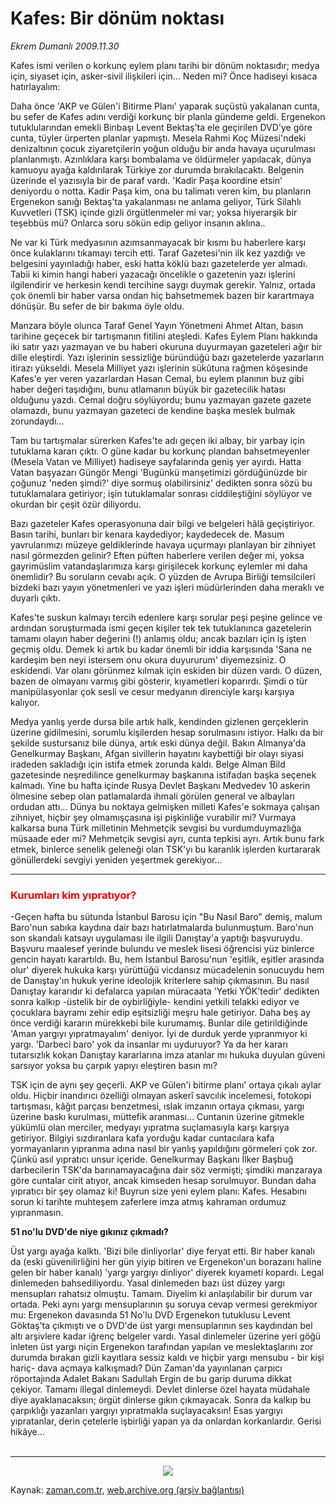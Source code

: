 # Kafes: Bir dönüm noktası

*Ekrem Dumanlı 2009.11.30*

<tr><td class="metin" colspan="2" style="padding-top: 20px; padding-left: 5px; ">Kafes ismi verilen o korkunç eylem planı tarihi bir dönüm noktasıdır; medya için, siyaset için, asker-sivil ilişkileri için... Neden mi? Önce hadiseyi kısaca hatırlayalım:</td></tr><tr><td class="metin" colspan="2" style="padding-top: 20px; padding-left: 5px; "><p>Daha önce 'AKP ve Gülen'i Bitirme Planı' yaparak suçüstü yakalanan cunta, bu sefer de Kafes adını verdiği korkunç bir planla gündeme geldi. Ergenekon tutuklularından emekli Binbaşı Levent Bektaş'ta ele geçirilen DVD'ye göre cunta, tüyler ürperten planlar yapmıştı. Mesela Rahmi Koç Müzesi'ndeki denizaltının çocuk ziyaretçilerin yoğun olduğu bir anda havaya uçurulması planlanmıştı. Azınlıklara karşı bombalama ve öldürmeler yapılacak, dünya kamuoyu ayağa kaldırılarak Türkiye zor durumda bırakılacaktı. Belgenin üzerinde el yazısıyla bir de paraf vardı. 'Kadir Paşa koordine etsin' deniyordu o notta. Kadir Paşa kim, ona bu talimatı veren kim, bu planların Ergenekon sanığı Bektaş'ta yakalanması ne anlama geliyor, Türk Silahlı Kuvvetleri (TSK) içinde gizli örgütlenmeler mi var; yoksa hiyerarşik bir teşebbüs mü? Onlarca soru sökün edip geliyor insanın aklına..
<p>Ne var ki Türk medyasının azımsanmayacak bir kısmı bu haberlere karşı önce kulaklarını tıkamayı tercih etti. Taraf Gazetesi'nin ilk kez yazdığı ve belgesini yayınladığı haber, eski hatta köklü bazı gazetelerde yer almadı. Tabii ki kimin hangi haberi yazacağı öncelikle o gazetenin yazı işlerini ilgilendirir ve herkesin kendi tercihine saygı duymak gerekir. Yalnız, ortada çok önemli bir haber varsa ondan hiç bahsetmemek bazen bir karartmaya dönüşür. Bu sefer de bir bakıma öyle oldu.
<p>Manzara böyle olunca Taraf Genel Yayın Yönetmeni Ahmet Altan, basın tarihine geçecek bir tartışmanın fitilini ateşledi. Kafes Eylem Planı hakkında iki satır yazı yazmayan ve bu haberi okuruna duyurmayan gazeteleri ağır bir dille eleştirdi. Yazı işlerinin sessizliğe büründüğü bazı gazetelerde yazarların itirazı yükseldi. Mesela Milliyet yazı işlerinin sükûtuna rağmen köşesinde Kafes'e yer veren yazarlardan Hasan Cemal, bu eylem planının buz gibi haber değeri taşıdığını, bunu atlamanın büyük bir gazetecilik hatası olduğunu yazdı. Cemal doğru söylüyordu; bunu yazmayan gazete gazete olamazdı, bunu yazmayan gazeteci de kendine başka meslek bulmak zorundaydı...
<p>Tam bu tartışmalar sürerken Kafes'te adı geçen iki albay, bir yarbay için tutuklama kararı çıktı. O güne kadar bu korkunç plandan bahsetmeyenler (Mesela Vatan ve Milliyet) hadiseye sayfalarında geniş yer ayırdı. Hatta Vatan başyazarı Güngör Mengi 'Bugünkü manşetimizi gördüğünüzde bir çoğunuz 'neden şimdi?' diye sormuş olabilirsiniz' dedikten sonra sözü bu tutuklamalara getiriyor; işin tutuklamalar sonrası ciddileştiğini söylüyor ve okurdan bir çeşit özür diliyordu.
<p>Bazı gazeteler Kafes operasyonuna dair bilgi ve belgeleri hâlâ geçiştiriyor. Basın tarihi, bunları bir kenara kaydediyor; kaydedecek de. Masum yavrularımızı müzeye geldiklerinde havaya uçurmayı planlayan bir zihniyet nasıl görmezden gelinir? Eften püften haberlere verilen değer mi, yoksa gayrimüslim vatandaşlarımıza karşı girişilecek korkunç eylemler mi daha önemlidir? Bu soruların cevabı açık. O yüzden de Avrupa Birliği temsilcileri bizdeki bazı yayın yönetmenleri ve yazı işleri müdürlerinden daha meraklı ve duyarlı çıktı.
<p>Kafes'te suskun kalmayı tercih edenlere karşı sorular peşi peşine gelince ve ardından soruşturmada ismi geçen kişiler tek tek tutuklanınca gazetelerin tamamı olayın haber değerini (!) anlamış oldu; ancak bazıları için iş işten geçmiş oldu. Demek ki artık bu kadar önemli bir iddia karşısında 'Sana ne kardeşim ben neyi istersem onu okura duyururum' diyemezsiniz. O eskidendi. Var olanı görünmez kılmak için eskiden bir düzen vardı. O düzen, bazen de olmayanı varmış gibi gösterir, kıyametleri koparırdı. Şimdi o tür manipülasyonlar çok sesli ve cesur medyanın direnciyle karşı karşıya kalıyor.
<p>Medya yanlış yerde dursa bile artık halk, kendinden gizlenen gerçeklerin üzerine gidilmesini, sorumlu kişilerden hesap sorulmasını istiyor. Halkı da bir şekilde sustursanız bile dünya, artık eski dünya değil. Bakın Almanya'da Genelkurmay Başkanı, Afgan sivillerin hayatını kaybettiği bir olayı siyasi iradeden sakladığı için istifa etmek zorunda kaldı. Belge Alman Bild gazetesinde neşredilince genelkurmay başkanına istifadan başka seçenek kalmadı. Yine bu hafta içinde Rusya Devlet Başkanı Medvedev 10 askerin ölmesine sebep olan patlamalarda ihmali görülen general ve albayları ordudan attı... Dünya bu noktaya gelmişken milleti Kafes'e sokmaya çalışan zihniyet, hiçbir şey olmamışçasına işi pişkinliğe vurabilir mi? Vurmaya kalkarsa buna Türk milletinin Mehmetçik sevgisi bu vurdumduymazlığa müsaade eder mi? Mehmetçik sevgisi ayrı, cunta tepkisi ayrı. Artık bunu fark etmek, binlerce senelik geleneği olan TSK'yı bu karanlık işlerden kurtararak gönüllerdeki sevgiyi yeniden yeşertmek gerekiyor...
<p>
<hr/>
<h3><font color="#FF0000">Kurumları kim yıpratıyor?
</font></h3>
<p>-Geçen hafta bu sütunda İstanbul Barosu için "Bu Nasıl Baro" demiş, malum Baro'nun sabıka kaydına dair bazı hatırlatmalarda bulunmuştum. Baro'nun son skandalı katsayı uygulaması ile ilgili Danıştay'a yaptığı başvuruydu. Başvuru maalesef yerinde bulundu ve meslek lisesi öğrencisi yüz binlerce gencin hayatı karartıldı. Bu, hem İstanbul Barosu'nun 'eşitlik, eşitler arasında olur' diyerek hukuka karşı yürüttüğü vicdansız mücadelenin sonucuydu hem de Danıştay'ın hukuk yerine ideolojik kriterlere sahip çıkmasının. Bu nasıl Danıştay kararıdır ki defalarca yapılan müracaata 'Yetki YÖK'tedir' dedikten sonra kalkıp -üstelik bir de oybirliğiyle- kendini yetkili telakki ediyor ve çocuklara bayramı zehir edip eşitsizliği meşru hale getiriyor. Daha beş ay önce verdiği kararın mürekkebi bile kurumamış. Bunlar dile getirildiğinde 'Aman yargıyı yıpratmayalım' deniyor. İyi de durduk yerde yıpranmıyor ki yargı. 'Darbeci baro' yok da insanlar mı uyduruyor? Ya da her kararı tutarsızlık kokan Danıştay kararlarına imza atanlar mı hukuka duyulan güveni sarsıyor yoksa bu çarpık yapıyı eleştiren basın mı?
<p> TSK için de aynı şey geçerli. AKP ve Gülen'i bitirme planı' ortaya çıkalı aylar oldu. Hiçbir inandırıcı özelliği olmayan askerî savcılık incelemesi, fotokopi tartışması, kâğıt parçası benzetmesi, ıslak imzanın ortaya çıkması, yargı üzerine baskı kurulması, müttefik aranması... Cuntanın üzerine gitmekle yükümlü olan merciler, medyayı yıpratma suçlamasıyla karşı karşıya getiriyor. Bilgiyi sızdıranlara kafa yorduğu kadar cuntacılara kafa yormayanların yıpranma adına nasıl bir yanlış yapıldığını görmeleri çok zor. Çünkü asıl yıpratıcı unsur içeride. Genelkurmay Başkanı İlker Başbuğ darbecilerin TSK'da barınamayacağına dair söz vermişti; şimdiki manzaraya göre cuntalar cirit atıyor, ancak kimseden hesap sorulmuyor. Bundan daha yıpratıcı bir şey olamaz ki! Buyrun size yeni eylem planı: Kafes. Hesabını sorun ki tarihte muhteşem zaferlere imza atmış kahraman ordumuz yıpranmasın.
<p><b>51 no'lu DVD'de niye gıkınız çıkmadı? </b>
<p>Üst yargı ayağa kalktı. 'Bizi bile dinliyorlar' diye feryat etti. Bir haber kanalı da (eski güvenilirliğini her gün yiyip bitiren ve Ergenekon'un borazanı haline gelen bir haber kanalı) 'yargı yargıyı dinliyor' diyerek kıyameti kopardı. Legal dinlemeden bahsediliyordu. Yasal dinlemeden bazı üst düzey yargı mensupları rahatsız olmuştu. Tamam. Diyelim ki anlaşılabilir bir durum var ortada. Peki aynı yargı mensuplarının şu soruya cevap vermesi gerekmiyor mu: Ergenekon davasında 51 No'lu DVD Ergenekon tutuklusu Levent Göktaş'ta çıkmıştı ve o DVD'de üst yargı mensuplarının ses kaydından bel altı arşivlere kadar iğrenç belgeler vardı. Yasal dinlemeler üzerine yeri göğü inleten üst yargı niçin Ergenekon tarafından yapılan ve meslektaşlarını zor durumda bırakan gizli kayıtlara sessiz kaldı ve hiçbir yargı mensubu - bir kişi hariç- dava açmaya kalkışmadı? Dün Zaman'da yayınlanan çarpıcı röportajında Adalet Bakanı Sadullah Ergin de bu garip duruma dikkat çekiyor. Tamamı illegal dinlemeydi. Devlet dinlerse özel hayata müdahale diye ayaklanacaksın; örgüt dinlerse gıkın çıkmayacak. Sonra da kalkıp bu çarpıklığı yazanları yargıyı yıpratmakla suçlayacaksın! Esas yargıyı yıpratanlar, derin çetelerle işbirliği yapan ya da onlardan korkanlardır. Gerisi hikâye...
<br/>
 <hr/>
<p align="center">
<img border="0" src="http://web.archive.org/web/20100109153610im_/http://medya.zaman.com.tr/2009/11/30/tiraj.gif"/><br/></p></p></p></p></p></p></p></p></p></p></p></p></p></td></tr>

Kaynak: [zaman.com.tr](http://zaman.com.tr/yazar.do?yazino=921458), [web.archive.org (arşiv bağlantısı)](http://web.archive.org/web/20100109153610/http://zaman.com.tr:80/yazar.do?yazino=921458)
